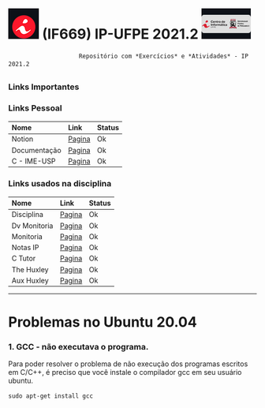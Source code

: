 # ![LogoCin](./img/icon-cin-redonda.jpg) (IF669) IP-UFPE 2021.2  ![LogoCinUFPE](./img/icon-cin-retangulo--.jpg)

                        Repositório com *Exercícios* e *Atividades* - IP 2021.2
##
 ### Links Importantes
 ### Links Pessoal
|     Nome    | Link  | Status |
|:------------|:------|:-------|
| Notion      | [Pagina](https://r0b14.notion.site/IF669-c7570ec489ce4413bcf3f9e540794889)|  Ok |
| Documentação| [Pagina](https://devdocs.io/c/) |  Ok |
| C - IME-USP | [Pagina](https://www.ime.usp.br/~pf/algoritmos/index.html#C-language)|  Ok |
 ### Links usados na disciplina
|     Nome     | Link  | Status |
|:------------ |:------|:-------|
| Disciplina   | [Pagina](https://sites.google.com/a/cin.ufpe.br/if669ec/home?authuser=0)|  Ok |
| Dv Monitoria | [Pagina](https://drive.google.com/drive/u/3/folders/1STo4COxHusk2v2W9XzXmIXLEzq7MO00W)|  Ok |
| Monitoria    | [Pagina](https://site-monitoria.web.app/home)|  Ok |
| Notas IP     | [Pagina](https://docs.google.com/spreadsheets/d/12zaq3LsBcZh9qMyFbs6gdU2_Y9qPn53Csj3eYwTA6fE/edit#gid=1658798658)|  Ok |
| C Tutor      | [Pagina](https://pythontutor.com/c.html#mode=edit)| Ok|
| The Huxley   | [Pagina](https://thehuxley.com/)|  Ok |
| Aux Huxley   | [Pagina](https://huxleytestcases.herokuapp.com/)|  Ok |


----------------------------


# Problemas no Ubuntu 20.04

### 1. GCC - não executava o programa.
Para poder resolver o problema de não execução dos programas escritos em C/C++, é preciso que você instale o compilador gcc em seu usuário ubuntu.

```
sudo apt-get install gcc
```